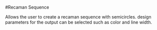 #Recaman Sequence

Allows the user to create a recaman sequence with semicircles. design parameters for the output can be selected such as color and line width.
